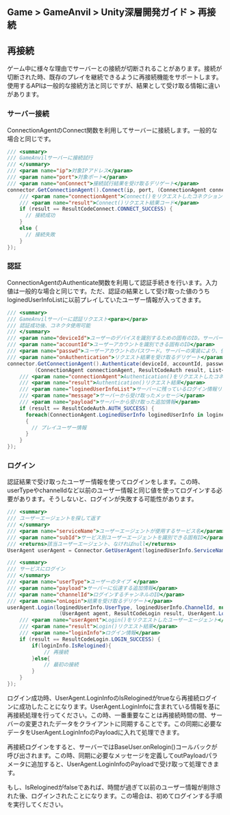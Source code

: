 ## Game > GameAnvil > Unity深層開発ガイド > 再接続

## 再接続

ゲーム中に様々な理由でサーバーとの接続が切断されることがあります。接続が切断された時、既存のプレイを継続できるように再接続機能をサポートします。使用するAPIは一般的な接続方法と同じですが、結果として受け取る情報に違いがあります。

### サーバー接続

ConnectionAgentのConnect関数を利用してサーバーに接続します。一般的な場合と同じです。

```c#
/// <summary>
/// GameAnvilサーバーに接続試行
/// </summary>
/// <param name="ip">対象IPアドレス</param>
/// <param name="port">対象ポート</param>
/// <param name="onConnect">接続試行結果を受け取るデリゲート</param>
connector.GetConnectionAgent().Connect(ip, port, (ConnectionAgent connectionAgent, ResultCodeConnect result) => {
    /// <param name="connectionAgent">Connect()をリクエストしたコネクションエージェント</param>
    /// <param name="result">Connect()リクエスト結果コード</param>
    if (result == ResultCodeConnect.CONNECT_SUCCESS) {
      // 接続成功
    } 
    else {
      // 接続失敗
    }
});
```

### 認証

ConnectionAgentのAuthenticate関数を利用して認証手続きを行います。入力値は一般的な場合と同じです。ただ、認証の結果として受け取った値のうちloginedUserInfoListに以前プレイしていたユーザー情報が入ってきます。

```c#
/// <summary>
/// GameAnvilサーバーに認証リクエスト<para></para>
/// 認証成功後、コネクタ使用可能
/// </summary>
/// <param name="deviceId">ユーザーのデバイスを識別するための固有のID。サーバーの実装により、使用しない場合は空の文字列を伝達</param>
/// <param name="accountId">ユーザーアカウントを識別できる固有のID</param>
/// <param name="passwd">ユーザーアカウントのパスワード。サーバーの実装により、使用しない場合は空の文字列を伝達</param>
/// <param name="onAuthentication">リクエスト結果を受け取るデリゲート</param>
connector.GetConnectionAgent().Authenticate(deviceId, accountId, password, payload
         (ConnectionAgent connectionAgent, ResultCodeAuth result, List<ConnectionAgent.LoginedUserInfo> loginedUserInfoList, string message, Payload payload) => {
    /// <param name="connectionAgent">Authentication()をリクエストしたコネクションエージェント</param>
    /// <param name="result">Authentication()リクエスト結果</param>
    /// <param name="loginedUserInfoList">サーバーに残っているログイン情報リスト</param>
    /// <param name="message">サーバーから受け取ったメッセージ</param>
    /// <param name="payload">サーバーから受け取った追加情報</param>
    if (result == ResultCodeAuth.AUTH_SUCCESS) {
      foreach(ConnectionAgent.LoginedUserInfo loginedUserInfo in loginedUserInfoList)
      {
        // プレイユーザー情報
      }
    } 
});
```

### ログイン

認証結果で受け取ったユーザー情報を使ってログインをします。この時、userTypeやchannelIdなど以前のユーザー情報と同じ値を使ってログインする必要があります。そうしないと、ログインが失敗する可能性があります。

```c#
/// <summary>
/// ユーザーエージェントを探して返す
/// </summary>
/// <param name="serviceName">ユーザーエージェントが使用するサービス名</param>
/// <param name="subId">サービス別ユーザーエージェントを識別できる固有ID</param>
/// <returns>該当ユーザーエージェント、なければnull</returns>
UserAgent userAgent = Connector.GetUserAgent(loginedUserInfo.ServiceName, loginedUserInfo.SubId);

/// <summary>
/// サービスにログイン
/// </summary>
/// <param name="userType">ユーザーのタイプ </param>
/// <param name="payload">サーバーに伝達する追加情報</param>
/// <param name="channelId">ログインするチャンネルのID</param>
/// <param name="onLogin">結果を受け取るデリゲート</param>
userAgent.Login(loginedUserInfo.UserType, loginedUserInfo.ChannelId, null,
                 (UserAgent agent, ResultCodeLogin result, UserAgent.LoginInfo loginInfo) => {
    /// <param name="userAgent">Login()をリクエストしたユーザーエージェント</param>
    /// <param name="result">Login()リクエスト結果</param>
    /// <param name="loginInfo">ログイン情報</param>
	if (result == ResultCodeLogin.LOGIN_SUCCESS) {
        if(loginInfo.IsRelogined){
            // 再接続
        }else{
            // 最初の接続
        }
	}
});
```

ログイン成功時、UserAgent.LoginInfoのIsReloginedがtrueなら再接続ログインに成功したことになります。UserAgent.LoginInfoに含まれている情報を基に再接続処理を行ってください。この時、一番重要なことは再接続時間の間、サーバーの変更されたデータをクライアントに同期することです。この同期に必要なデータをUserAgent.LoginInfoのPayloadに入れて処理できます。

再接続ログインをすると、サーバーではBaseUser.onRelogin()コールバックが呼び出されます。この時、同期に必要なメッセージを定義してoutPayloadパラメータに追加すると、UserAgent.LoginInfoのPayloadで受け取って処理できます。

もし、IsReloginedがfalseであれば、時間が過ぎて以前のユーザー情報が削除された後、ログインされたことになります。この場合は、初めてログインする手順を実行してください。
